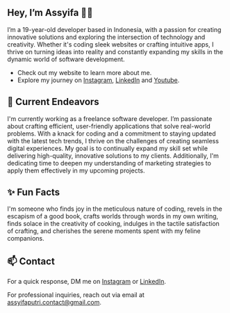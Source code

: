 
## Hey, I’m Assyifa 👋🏻
I’m a 19-year-old developer based in Indonesia, with a passion for creating innovative solutions and exploring the intersection of technology and creativity. Whether it's coding sleek websites or crafting intuitive apps, I thrive on turning ideas into reality and constantly expanding my skills in the dynamic world of software development.

* Check out my website to learn more about me.
* Explore my journey on [Instagram](https://www.instagram.com/assyifaptrs/), [LinkedIn](https://www.linkedin.com/in/assyifa-putri/) and [Youtube](https://www.youtube.com/@assyifaptrs).

## 🔭 Current Endeavors
I'm currently working as a freelance software developer. I’m passionate about crafting efficient, user-friendly applications that solve real-world problems. With a knack for coding and a commitment to staying updated with the latest tech trends, I thrive on the challenges of creating seamless digital experiences. My goal is to continually expand my skill set while delivering high-quality, innovative solutions to my clients. Additionally, I'm dedicating time to deepen my understanding of marketing strategies to apply them effectively in my upcoming projects.

## ✨ Fun Facts
I'm someone who finds joy in the meticulous nature of coding, revels in the escapism of a good book, crafts worlds through words in my own writing, finds solace in the creativity of cooking, indulges in the tactile satisfaction of crafting, and cherishes the serene moments spent with my feline companions.

## 📫 Contact
For a quick response, DM me on [Instagram](https://www.instagram.com/assyifaptrs/) or [LinkedIn](https://www.linkedin.com/in/assyifa-putri/).

For professional inquiries, reach out via email at [assyifaputri.contact@gmail.com](mailto:assyifaputri.contact@gmail.com).